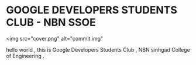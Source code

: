 # GOOGLE DEVELOPERS STUDENTS CLUB - NBN SSOE

<img src="cover.png" alt="commit img"




<p> hello world , this is Google Developers Students Club , NBN sinhgad College of Engineering . </p> 


